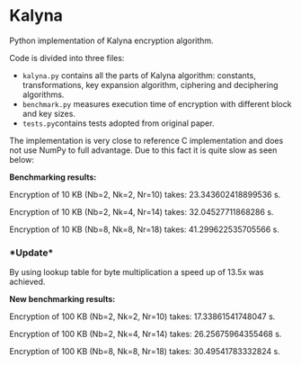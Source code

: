 # Kalyna  
  
Python implementation of Kalyna encryption algorithm.   
  
Code is divided into three files:  
 - `kalyna.py` contains all the parts of Kalyna algorithm: constants, transformations, key expansion algorithm, ciphering and deciphering algorithms.  
 - `benchmark.py` measures execution time of encryption with different block and key sizes.  
 - `tests.py`contains tests adopted from original paper.  
  
The implementation is very close to reference C implementation and does not use NumPy to full advantage. Due to this fact it is quite slow as seen below:  
  
**Benchmarking results:**  
  
 Encryption of 10 KB (Nb=2, Nk=2, Nr=10) takes: 23.343602418899536 s. 
 
 Encryption of 10 KB (Nb=2, Nk=4, Nr=14) takes: 32.04527711868286 s. 
 
 Encryption of 10 KB (Nb=8, Nk=8, Nr=18) takes: 41.299622535705566 s.

### \*Update\*

By using lookup table for byte multiplication a speed up of 13.5x was achieved.

**New benchmarking results:**  
  
Encryption of 100 KB (Nb=2, Nk=2, Nr=10) takes: 17.33861541748047 s.

Encryption of 100 KB (Nb=2, Nk=4, Nr=14) takes: 26.25675964355468 s.

Encryption of 100 KB (Nb=8, Nk=8, Nr=18) takes: 30.49541783332824 s.

